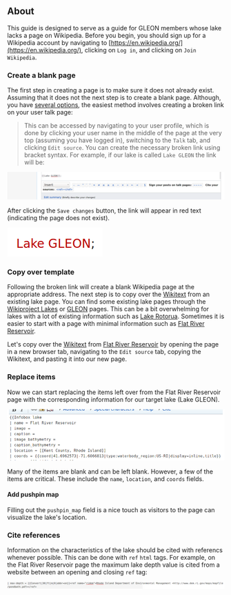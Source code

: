 ## About

This guide is designed to serve as a guide for GLEON members whose lake lacks a page on Wikipedia. Before you begin, you should sign up for a Wikipedia account by navigating to [https://en.wikipedia.org/](https://en.wikipedia.org/), clicking on `Log in`, and clicking on `Join Wikipedia`.

### Create a blank page

The first step in creating a page is to make sure it does not already exist. Assuming that it does not the next step is to create a blank page. Although, you have [several options](https://en.wikipedia.org/wiki/Wikipedia:How_to_create_a_page), the easiest method involves creating a broken link on your user talk page:

> This can be accessed by navigating to your user profile, which is done by clicking your user name in the middle of the page at the very top (assuming you have logged in), switching to the `Talk` tab, and clicking `Edit source`. You can create the necessary broken link using bracket syntax. For example, if our lake is called `Lake GLEON` the link will be:

![link code](images/link_code.png)

After clicking the `Save changes` button, the link will appear in red text (indicating the page does not exist).

![link render](images/link_render.png)

### Copy over template

Following the broken link will create a blank Wikipedia page at the appropriate address. The next step is to copy over the [Wikitext](https://en.wikipedia.org/wiki/Help:Wikitext) from an existing lake page. You can find some existing lake pages through the [Wikiproject Lakes](https://en.wikipedia.org/wiki/Wikipedia:WikiProject_Lakes) or [GLEON](https://en.wikipedia.org/wiki/Global_Lake_Ecological_Observatory_Network) pages. This can be a bit overwhelming for lakes with a lot of existing information such as [Lake Rotorua](https://en.wikipedia.org/wiki/Lake_Rotorua). Sometimes it is easier to start with a page with minimal information such as [Flat River Reservoir](https://en.wikipedia.org/wiki/Flat_River_Reservoir).

Let's copy over the [Wikitext](https://en.wikipedia.org/wiki/Help:Wikitext) from [Flat River Reservoir](https://en.wikipedia.org/wiki/Flat_River_Reservoir) by opening the page in a new browser tab, navigating to the `Edit source` tab, copying the Wikitext, and pasting it into our new page.

### Replace items

Now we can start replacing the items left over from the Flat River Reservoir page with the corresponding information for our target lake (Lake GLEON). 

![template wikitext](images/template_wikitext.png)

Many of the items are blank and can be left blank. However, a few of the items are critical. These include the `name`, `location`, and `coords` fields.

#### Add pushpin map

Filling out the `pushpin_map` field is a nice touch as visitors to the page can visualize the lake's location.

### Cite references

Information on the characteristics of the lake should be cited with referencs whenever possible. This can be done with `ref` `html` tags. For example, on the Flat River Reservoir page the maximum lake depth value is cited from a website between an opening and closing `ref` tag:

![ref tag](images/ref_tag.png)


